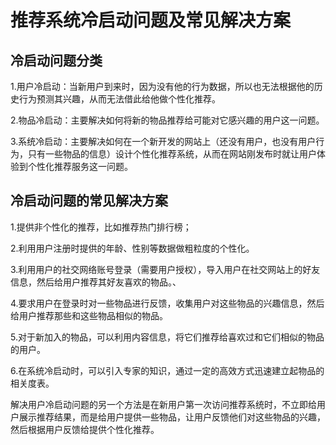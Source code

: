 # 推荐系统冷启动问题及常见解决方案

## 冷启动问题分类

1.用户冷启动：当新用户到来时，因为没有他的行为数据，所以也无法根据他的历史行为预测其兴趣，从而无法借此给他做个性化推荐。

2.物品冷启动：主要解决如何将新的物品推荐给可能对它感兴趣的用户这一问题。

3.系统冷启动：主要解决如何在一个新开发的网站上（还没有用户，也没有用户行为，只有一些物品的信息）设计个性化推荐系统，从而在网站刚发布时就让用户体验到个性化推荐服务这一问题。

## 冷启动问题的常见解决方案

1.提供非个性化的推荐，比如推荐热门排行榜；

2.利用用户注册时提供的年龄、性别等数据做粗粒度的个性化。

3.利用用户的社交网络账号登录（需要用户授权），导入用户在社交网站上的好友信息，然后给用户推荐其好友喜欢的物品。、

4.要求用户在登录时对一些物品进行反馈，收集用户对这些物品的兴趣信息，然后给用户推荐那些和这些物品相似的物品。

5.对于新加入的物品，可以利用内容信息，将它们推荐给喜欢过和它们相似的物品的用户。

6.在系统冷启动时，可以引入专家的知识，通过一定的高效方式迅速建立起物品的相关度表。

解决用户冷启动问题的另一个方法是在新用户第一次访问推荐系统时，不立即给用户展示推荐结果，而是给用户提供一些物品，让用户反馈他们对这些物品的兴趣，然后根据用户反馈给提供个性化推荐。